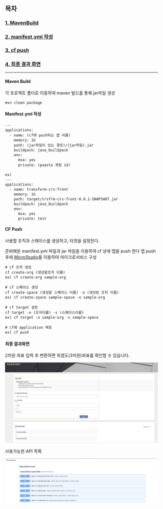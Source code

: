 ## **목차**

  ### [**1. MavenBuild**](https://github.com/startupcloudplatform/transform-crs/blob/master/README.md#maven-build)

  ### [**2. manifest.yml 작성**](https://github.com/startupcloudplatform/transform-crs/blob/master/README.md#manifestyml-%EC%9E%91%EC%84%B1)

  ### [**3. cf push**](https://github.com/startupcloudplatform/transform-crs/blob/master/README.md#cf-push)

  ### [**4. 최종 결과 화면**](https://github.com/startupcloudplatform/transform-crs/blob/master/README.md#%EC%B5%9C%EC%A2%85-%EA%B2%B0%EA%B3%BC%ED%99%94%EB%A9%B4)

   

------



#### **Maven Build**

각 프로젝트 폴더로 이동하여 maven 빌드를 통해 jar파일 생성

```
mvn clean package
```



#### Manifest.yml 작성

````
---
applications:
  - name: (cf에 push되는 앱 이름)
    memory: 1G
    path: (jar파일이 있는 경로)/(jar파일).jar
    buildpack: java_buildpack
    env:
      msa: yes
      private: (paasta 계정 id)
      
ex)   
---
applications:
  - name: transform-crs-front
    memory: 1G
    path: target/trsfrm-crs-front-0.0.1-SNAPSHOT.jar
    buildpack: java_buildpack
    env:
      msa: yes
      private: test
````



#### CF Push

사용할 조직과 스페이스를 생성하고, 타겟을 설정한다. 

 준비해둔 manifest.yml 파일과 jar 파일을 이용하여 cf 상에 앱을 push 한다
 앱 push 후에 [MicroStudio](http://203.245.1.101:8080/login)를 이용하여 마이크로서비스 구성

````
# cf 조직 생성
cf create-org (생성할조직 이름)
ex) cf create-org sample-org

# cf 스페이스 생성
cf create-space (생성할 스페이스 이름) -o (생성된 조직 이름)
ex) cf create-space sample-space -o sample-org

# cf target 설정
cf target -o (조직이름) -s (스페이스이름)
ex) cf target -o sample-org -s sample-space

# cf에 application 배포
ex) cf push
````



#### **최종 결과화면**

2차원 좌표 입력 후 변환하면 위경도(3차원)좌표를 확인할 수 있습니다.

![](./image/crsResult.png)

사용가능한 API 목록

![](./image/availableAPIS.png)
